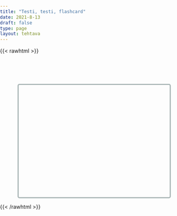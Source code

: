 ```yaml
---
title: "Testi, testi, flashcard"
date: 2021-8-13
draft: false
type: page
layout: tehtava
---
```


{{< rawhtml >}}
<!DOCTYPE html>
 <body>
  <div id="cardArea"></div>
  <div id="buttonArea" class="grid grid-cols-2"></div>
 </body>
</html>

<style>

html, body {
 margin: 0;
 padding: 0;
 -webkit-user-select: none;
 -moz-user-select: none;
 user-select: none;
}

#cardArea{
 width: 80%;
 height: 300px;
 margin:auto;
 margin-top:80px;
 border:3px solid #ABB7B7;
 border-radius:5px;
 position:relative;
 overflow:hidden;
}
.card{
 width: 100%;
 height: 300px;
 position:absolute;
 text-align:center;
 line-height:200px;
 font-size:45px;
 color:#efefef;
 font-family:Arial;
 cursor:pointer;
}

#nextButton{
 width:80px;
 text-align:center;
 font-size:20px;
 padding:10px;
 cursor:pointer;
 color:#efefef;
 margin:auto;
 margin-top:30px;
 background-color:#019875;
 border: 2px solid #1E824C;
 border-radius:5px;
 font-family:Arial;
}

#nextButton:hover{
 opacity:.6;
}


#prevButton{
 width:80px;
 text-align:center;
 font-size:20px;
 padding:10px;
 cursor:pointer;
 color:#efefef;
 margin:auto;
 margin-top:30px;
 background-color:#019875;
 border: 2px solid #1E824C;
 border-radius:5px;
 font-family:Arial;
}

#prevButton:hover{
 opacity:.6;
}
#finalMessage{
 text-align:center;
 font-size:30px;
 margin-top:30px;
 font-family:Arial;
}
</style>

<script> 

$(document).ready(function () {

var colorArray=["#019875","#1E8BC3","#D91E18","#D35400","#8E44AD","#C0392B"];
var cardState;
var currentQuestion=0;
var qbank=[["CAT","GATO"],["DOG","PERRO"],["HORSE","CABALLO"],["RABBIT","CONEJO"],["TIGER","TIGRE"],["KANGAROO","CANGURO"]];


  beginActivity();
 

function beginActivity(){
 cardState=0;
 var color1=colorArray[Math.floor(Math.random()*colorArray.length)];
 $("#cardArea").empty();
 $("#cardArea").append('<div id="card1" class="card">' + qbank[currentQuestion][0] + '</div>');
 $("#cardArea").append('<div id="card2" class="card">' + qbank[currentQuestion][1] + '</div>');
 $("#card1").css("background-color",color1);
 $("#card2").css("background-color","#34495E");
 $("#card2").css("top","300px");
 $("#cardArea").on("click",function(){
  if(cardState!=1){
   cardState=1;
   //togglePosition();
   $("#card1").animate({top: "-=300"}, 150, function() {cardState=0;togglePosition();});
   $("#card2").animate({top: "-=300"}, 150, function() {togglePosition2();});
  }//if
 });//click function
 currentQuestion++;
 $("#buttonArea").empty();
 $("#buttonArea").append('<div id="prevButton">PREV</div>');
 $("#buttonArea").append('<div id="nextButton">NEXT</div>');
 $("#nextButton").on("click",function(){
  if(currentQuestion<qbank.length){beginActivity();}
  else{displayFinalMessage();}
 });//click function
}//beginactivity

function togglePosition(){
 if($("#card1").position().top==-300){$("#card1").css("top","300px");};
}//toggle

function togglePosition2(){
 if($("#card2").position().top==-300){$("#card2").css("top","300px");};
}//toggle2

function displayFinalMessage(){
 $("#buttonArea").empty();
 $("#cardArea").empty();
 $("#cardArea").append('<div id="finalMessage">You have finished the activity.</div>');
}//final message

});

</script>

{{< /rawhtml >}}